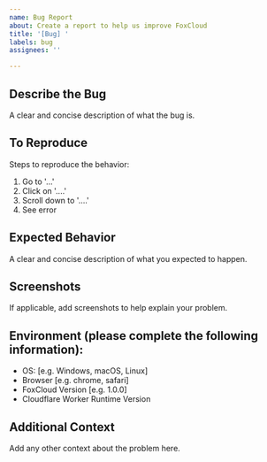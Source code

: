 ```yaml
---
name: Bug Report
about: Create a report to help us improve FoxCloud
title: '[Bug] '
labels: bug
assignees: ''

---
```


## Describe the Bug
A clear and concise description of what the bug is.

## To Reproduce
Steps to reproduce the behavior:
1. Go to '...'
2. Click on '....'
3. Scroll down to '....'
4. See error

## Expected Behavior
A clear and concise description of what you expected to happen.

## Screenshots
If applicable, add screenshots to help explain your problem.

## Environment (please complete the following information):
- OS: [e.g. Windows, macOS, Linux]
- Browser [e.g. chrome, safari]
- FoxCloud Version [e.g. 1.0.0]
- Cloudflare Worker Runtime Version

## Additional Context
Add any other context about the problem here.